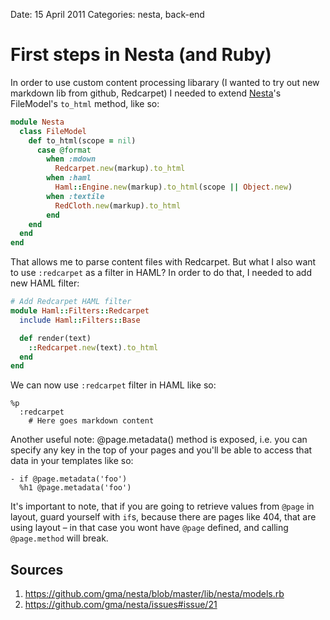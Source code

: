 Date: 15 April 2011
Categories: nesta, back-end

# First steps in Nesta (and Ruby)

In order to use custom content processing libarary (I wanted to try out new markdown lib from github, Redcarpet) I needed to extend [Nesta](http://nestacms.com)'s FileModel's `to_html` method, like so: 

~~~ruby
module Nesta 
  class FileModel 
    def to_html(scope = nil)
      case @format
        when :mdown
          Redcarpet.new(markup).to_html
        when :haml
          Haml::Engine.new(markup).to_html(scope || Object.new)
        when :textile
          RedCloth.new(markup).to_html
        end
    end
  end
end
~~~

That allows me to parse content files with Redcarpet. But what I also want to use `:redcarpet` as a filter in HAML? In order to do that, I needed to add new HAML filter:

~~~ruby
# Add Redcarpet HAML filter
module Haml::Filters::Redcarpet
  include Haml::Filters::Base

  def render(text)
    ::Redcarpet.new(text).to_html
  end
end
~~~

We can now use `:redcarpet` filter in HAML like so:

~~~haml
%p
  :redcarpet
    # Here goes markdown content
~~~

Another useful note: @page.metadata() method is exposed, i.e. you can specify any key in the top of your pages and you'll be able to access that data in your templates like so:

~~~haml
- if @page.metadata('foo')
  %h1 @page.metadata('foo')
~~~

It's important to note, that if you are going to retrieve values from `@page` in layout, guard yourself with `if`s, because there are pages like 404, that are using layout – in that case you wont have `@page` defined, and calling `@page.method` will break.

Sources
-------
1. https://github.com/gma/nesta/blob/master/lib/nesta/models.rb
2. https://github.com/gma/nesta/issues#issue/21